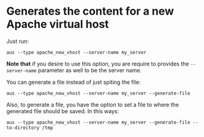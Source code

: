 # Generates the content for a new Apache virtual host

Just run:
```
aus --type apache_new_vhost --server-name my_server
```
**Note that** if you desire to use this option, you are require to provides the `--server-name` parameter as well to be the server name.

You can generate a file instead of just spiting the file:
```
aus --type apache_new_vhost --server-name my_server --generate-file
```

Also, to generate a file, you have the option to set a file to where the generated file should be saved. In this ways:
```
aus --type apache_new_vhost --server-name my_server --generate-file --to-directory /tmp
```
